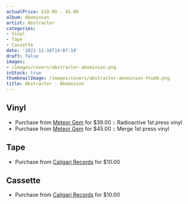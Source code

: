 ```yaml
---
actualPrice: $10.00 - 45.00
album: Abominion
artist: Abstracter
categories:
- Vinyl
- Tape
- Cassette
date: '2021-11-16T14:07:10'
draft: false
images:
- /images/covers/abstracter-abominion.png
inStock: true
thumbnailImage: /images/covers/abstracter-abominion-thumb.png
title: Abstracter - Abominion
---
```


## Vinyl
* Purchase from [Meteor Gem](https://meteor-gem.com/products/abstracter-abominion-lp) for $39.00 :: Radioactive 1st press vinyl
* Purchase from [Meteor Gem](https://meteor-gem.com/products/abstracter-abominion-lp) for $45.00 :: Merge 1st press vinyl
## Tape
* Purchase from [Caligari Records](https://caligarirecords.storenvy.com/products/33893440-abstracter-abominion) for $10.00
## Cassette
* Purchase from [Caligari Records](https://caligarirecords.storenvy.com/products/33893440-abstracter-abominion) for $10.00
